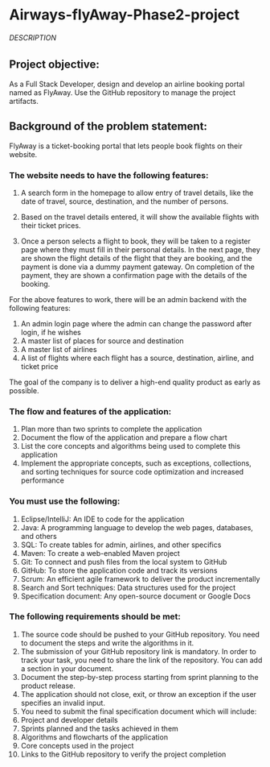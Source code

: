 # Airways-flyAway-Phase2-project
###### DESCRIPTION

## Project objective: 

As a Full Stack Developer, design and develop an airline booking portal named as FlyAway. Use the GitHub repository to manage the project artifacts. 

 

## Background of the problem statement:

FlyAway is a ticket-booking portal that lets people book flights on their website.

 

### The website needs to have the following features:

1. A search form in the homepage to allow entry of travel details, like the date of travel, source, destination, and the number of persons.

2. Based on the travel details entered, it will show the available flights with their ticket prices.

3. Once a person selects a flight to book, they will be taken to a register page where they must fill in their personal details. In the next page, they are shown the flight details of the flight that they are booking, and the payment is done via a dummy payment gateway. On completion of the payment, they are shown a confirmation page with the details of the booking.   
 

For the above features to work, there will be an admin backend with the following features:

1. An admin login page where the admin can change the password after login, if he wishes
2. A master list of places for source and destination
3. A master list of airlines
4. A list of flights where each flight has a source, destination, airline, and ticket price
     
The goal of the company is to deliver a high-end quality product as early as possible. 
 

### The flow and features of the application:

1. Plan more than two sprints to complete the application
2. Document the flow of the application and prepare a flow chart 
3. List the core concepts and algorithms being used to complete this application
4. Implement the appropriate concepts, such as exceptions, collections, and sorting techniques for source code optimization and increased performance 

 

### You must use the following:

1. Eclipse/IntelliJ: An IDE to code for the application 
2. Java: A programming language to develop the web pages, databases, and others
3. SQL: To create tables for admin, airlines, and other specifics
4. Maven: To create a web-enabled Maven project
5. Git: To connect and push files from the local system to GitHub 
6. GitHub: To store the application code and track its versions 
7. Scrum: An efficient agile framework to deliver the product incrementally 
8. Search and Sort techniques: Data structures used for the project 
9. Specification document: Any open-source document or Google Docs 

 

### The following requirements should be met:

1. The source code should be pushed to your GitHub repository. You need to document the steps and write the algorithms in it.
2. The submission of your GitHub repository link is mandatory. In order to track your task, you need to share the link of the repository. You can add a section in your document. 
3. Document the step-by-step process starting from sprint planning to the product release. 
4. The application should not close, exit, or throw an exception if the user specifies an invalid input.
5. You need to submit the final specification document which will include: 
6. Project and developer details 
7. Sprints planned and the tasks achieved in them 
8. Algorithms and flowcharts of the application 
9. Core concepts used in the project 
10. Links to the GitHub repository to verify the project completion 
 
